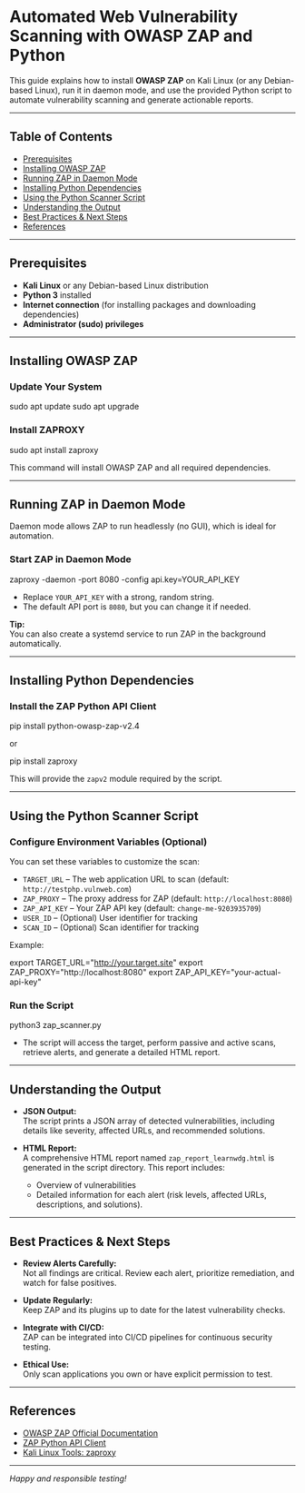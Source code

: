 # Automated Web Vulnerability Scanning with OWASP ZAP and Python

This guide explains how to install **OWASP ZAP** on Kali Linux (or any Debian-based Linux), run it in daemon mode, and use the provided Python script to automate vulnerability scanning and generate actionable reports.

---

## Table of Contents

- [Prerequisites](#prerequisites)
- [Installing OWASP ZAP](#installing-owasp-zap)
- [Running ZAP in Daemon Mode](#running-zap-in-daemon-mode)
- [Installing Python Dependencies](#installing-python-dependencies)
- [Using the Python Scanner Script](#using-the-python-scanner-script)
- [Understanding the Output](#understanding-the-output)
- [Best Practices & Next Steps](#best-practices--next-steps)
- [References](#references)

---

## Prerequisites

- **Kali Linux** or any Debian-based Linux distribution
- **Python 3** installed
- **Internet connection** (for installing packages and downloading dependencies)
- **Administrator (sudo) privileges**

---

## Installing OWASP ZAP

### Update Your System

sudo apt update
sudo apt upgrade


### Install ZAPROXY

sudo apt install zaproxy


This command will install OWASP ZAP and all required dependencies.

---

## Running ZAP in Daemon Mode

Daemon mode allows ZAP to run headlessly (no GUI), which is ideal for automation.

### Start ZAP in Daemon Mode

zaproxy -daemon -port 8080 -config api.key=YOUR_API_KEY

- Replace `YOUR_API_KEY` with a strong, random string.
- The default API port is `8080`, but you can change it if needed.

**Tip:**  
You can also create a systemd service to run ZAP in the background automatically.

---

## Installing Python Dependencies

### Install the ZAP Python API Client

pip install python-owasp-zap-v2.4

or

pip install zaproxy


This will provide the `zapv2` module required by the script.

---

## Using the Python Scanner Script

### Configure Environment Variables (Optional)

You can set these variables to customize the scan:

- `TARGET_URL` – The web application URL to scan (default: `http://testphp.vulnweb.com`)
- `ZAP_PROXY` – The proxy address for ZAP (default: `http://localhost:8080`)
- `ZAP_API_KEY` – Your ZAP API key (default: `change-me-9203935709`)
- `USER_ID` – (Optional) User identifier for tracking
- `SCAN_ID` – (Optional) Scan identifier for tracking

Example:

export TARGET_URL="http://your.target.site"
export ZAP_PROXY="http://localhost:8080"
export ZAP_API_KEY="your-actual-api-key"


### Run the Script

python3 zap_scanner.py


- The script will access the target, perform passive and active scans, retrieve alerts, and generate a detailed HTML report.

---

## Understanding the Output

- **JSON Output:**  
  The script prints a JSON array of detected vulnerabilities, including details like severity, affected URLs, and recommended solutions.

- **HTML Report:**  
  A comprehensive HTML report named `zap_report_learnwdg.html` is generated in the script directory. This report includes:
  - Overview of vulnerabilities
  - Detailed information for each alert (risk levels, affected URLs, descriptions, and solutions).

---

## Best Practices & Next Steps

- **Review Alerts Carefully:**  
  Not all findings are critical. Review each alert, prioritize remediation, and watch for false positives.

- **Update Regularly:**  
  Keep ZAP and its plugins up to date for the latest vulnerability checks.

- **Integrate with CI/CD:**  
  ZAP can be integrated into CI/CD pipelines for continuous security testing.

- **Ethical Use:**  
  Only scan applications you own or have explicit permission to test.

---

## References

- [OWASP ZAP Official Documentation](https://www.zaproxy.org/docs/)
- [ZAP Python API Client](https://pypi.org/project/python-owasp-zap-v2.4/)
- [Kali Linux Tools: zaproxy](https://tools.kali.org/web-applications/zaproxy)

---

*Happy and responsible testing!*
